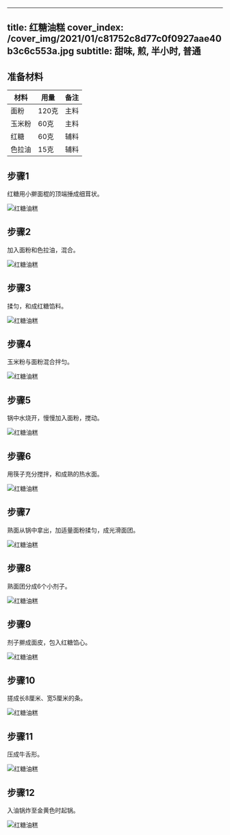 
---
title: 红糖油糕
cover_index: /cover_img/2021/01/c81752c8d77c0f0927aae40b3c6c553a.jpg
subtitle: 甜味, 煎, 半小时, 普通
---

## 准备材料

| 材料     | 用量 | 备注|
| ------- | ----- | --- |
| 面粉 | 120克| 主料 |
| 玉米粉 | 60克| 主料 |
| 红糖 | 60克| 辅料 |
| 色拉油 | 15克| 辅料 |

## 步骤1

红糖用小擀面棍的顶端捶成细茸状。

![红糖油糕](https://i8.meishichina.com/attachment/recipe/201010/201010082016193.jpg?x-oss-process=style/p320) 

## 步骤2

加入面粉和色拉油，混合。

![红糖油糕](https://i8.meishichina.com/attachment/recipe/201010/201010082017204.jpg?x-oss-process=style/p320) 

## 步骤3

揉匀，和成红糖馅料。

![红糖油糕](https://i8.meishichina.com/attachment/recipe/201010/201010082018508.jpg?x-oss-process=style/p320) 

## 步骤4

玉米粉与面粉混合拌匀。

![红糖油糕](https://i8.meishichina.com/attachment/recipe/201010/201010082020467.jpg?x-oss-process=style/p320) 

## 步骤5

锅中水烧开，慢慢加入面粉，搅动。

![红糖油糕](https://i8.meishichina.com/attachment/recipe/201010/201010082022379.jpg?x-oss-process=style/p320) 

## 步骤6

用筷子充分搅拌，和成熟的热水面。

![红糖油糕](https://i8.meishichina.com/attachment/recipe/201010/201010082023079.jpg?x-oss-process=style/p320) 

## 步骤7

熟面从锅中拿出，加适量面粉揉匀，成光滑面团。

![红糖油糕](https://i8.meishichina.com/attachment/recipe/201010/201010082024013.jpg?x-oss-process=style/p320) 

## 步骤8

熟面团分成6个小剂子。

![红糖油糕](https://i8.meishichina.com/attachment/recipe/201010/201010082024295.jpg?x-oss-process=style/p320) 

## 步骤9

剂子擀成面皮，包入红糖馅心。

![红糖油糕](https://i8.meishichina.com/attachment/recipe/201010/201010082024567.jpg?x-oss-process=style/p320) 

## 步骤10

搓成长8厘米、宽5厘米的条。

![红糖油糕](https://i8.meishichina.com/attachment/recipe/201010/201010082025370.jpg?x-oss-process=style/p320) 

## 步骤11

压成牛舌形。

![红糖油糕](https://i8.meishichina.com/attachment/recipe/201010/201010082026105.jpg?x-oss-process=style/p320) 

## 步骤12

入油锅炸至金黄色时起锅。

![红糖油糕](https://i8.meishichina.com/attachment/recipe/201010/201010082026442.jpg?x-oss-process=style/p320) 

